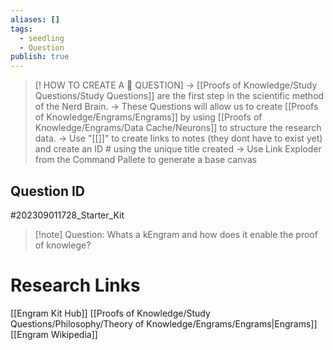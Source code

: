 ```yaml
---
aliases: []
tags:
  - seedling
  - Question
publish: true
---
```

>[! HOW TO CREATE A 🧠 QUESTION] 
>-> [[Proofs of Knowledge/Study Questions/Study Questions]] are the first step in the scientific method of the Nerd Brain.
-> These Questions will allow us to create [[Proofs of Knowledge/Engrams/Engrams]] by using [[Proofs of Knowledge/Engrams/Data Cache/Neurons]] to structure the research data.
-> Use "[[]]" to create links to notes (they dont have to exist yet) and create an ID # using the unique title created
> -> Use Link Exploder from the Command Pallete to generate a base canvas

## Question ID

#202309011728_Starter_Kit

>[!note] Question:
> Whats a kEngram and how does it enable the proof of knowlege?

# Research Links

[[Engram Kit Hub]]
[[Proofs of Knowledge/Study Questions/Philosophy/Theory of Knowledge/Engrams/Engrams|Engrams]]
[[Engram Wikipedia]]
